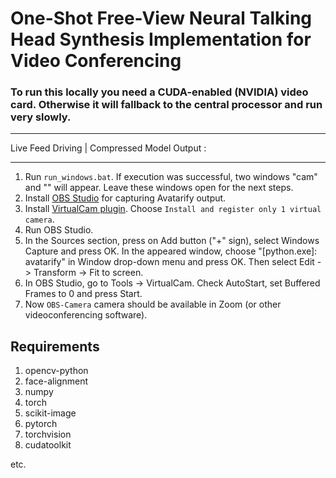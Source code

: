 # One-Shot Free-View Neural Talking Head Synthesis Implementation for Video Conferencing
### To run this locally you need a CUDA-enabled (NVIDIA) video card. Otherwise it will fallback to the central processor and run very slowly.
****
Live Feed Driving | Compressed Model Output :  


****
1. Run `run_windows.bat`. If execution was successful, two windows "cam" and "" will appear. Leave these windows open for the next steps. <!--If there are multiple cameras (including virtual ones) in the system, you may need to select the correct one. Open `scripts/settings_windows.bat` and edit `CAMID` variable. `CAMID` is an index number of camera like 0, 1, 2, ...-->
2. Install [OBS Studio](https://obsproject.com/) for capturing Avatarify output.
3. Install [VirtualCam plugin](https://obsproject.com/forum/resources/obs-virtualcam.539/). Choose `Install and register only 1 virtual camera`.
4. Run OBS Studio.
5.  In the Sources section, press on Add button ("+" sign), select Windows Capture and press OK. In the appeared window, choose "[python.exe]: avatarify" in Window drop-down menu and press OK. Then select Edit -> Transform -> Fit to screen.
6.  In OBS Studio, go to Tools -> VirtualCam. Check AutoStart, set Buffered Frames to 0 and press Start.
7.  Now `OBS-Camera` camera should be available in Zoom (or other videoconferencing software).

## Requirements
1. opencv-python
2. face-alignment
3. numpy
4. torch
5. scikit-image
6. pytorch
7. torchvision 
8. cudatoolkit


etc.